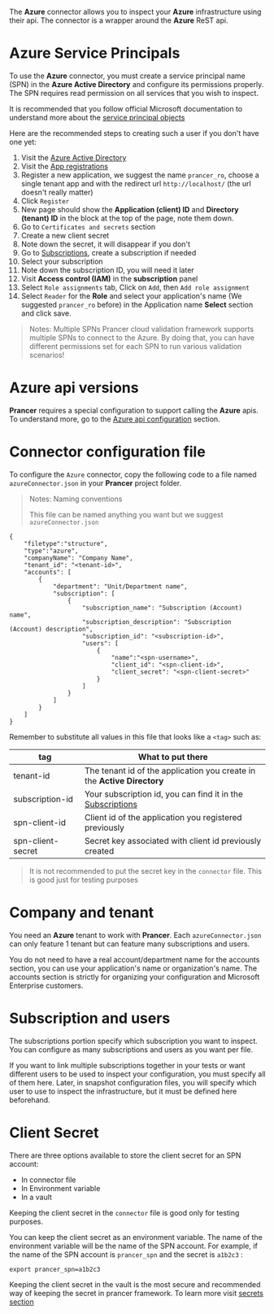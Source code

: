 The **Azure** connector allows you to inspect your **Azure** infrastructure using their api. The connector is a wrapper around the **Azure** ReST api.

# Azure Service Principals

To use the **Azure** connector, you must create a service principal name (SPN) in the **Azure Active Directory** and configure its permissions properly. The SPN requires read permission on all services that you wish to inspect.

It is recommended that you follow official Microsoft documentation to understand more about the [service principal objects](https://docs.microsoft.com/en-us/azure/active-directory/develop/app-objects-and-service-principals)

Here are the recommended steps to creating such a user if you don't have one yet:

1. Visit the [Azure Active Directory](https://portal.azure.com/#blade/Microsoft_AAD_IAM/ActiveDirectoryMenuBlade/Overview)
2. Visit the [App registrations](https://portal.azure.com/#blade/Microsoft_AAD_IAM/ActiveDirectoryMenuBlade/RegisteredApps)
3. Register a new application, we suggest the name `prancer_ro`, choose a single tenant app and with the redirect url `http://localhost/` (the url doesn't really matter)
4. Click `Register`
5. New page should show the **Application (client) ID** and **Directory (tenant) ID** in the block at the top of the page, note them down.
6. Go to `Certificates and secrets` section
7. Create a new client secret
8. Note down the secret, it will disappear if you don't
9. Go to [Subscriptions](https://portal.azure.com/#blade/Microsoft_Azure_Billing/SubscriptionsBlade), create a subscription if needed
10. Select your subscription
11. Note down the subscription ID, you will need it later
13. Visit **Access control (IAM)** in the **subscription** panel
14. Select `Role assignments` tab, Click on `Add`, then `Add role assignment`
15. Select `Reader` for the **Role** and select your application's name (We suggested `prancer_ro` before) in the Application name **Select** section and click save.

> <NoteTitle>Notes: Multiple SPNs</NoteTitle>
> Prancer cloud validation framework supports multiple SPNs to connect to the Azure. By doing that, you can have different permissions set for each SPN to run various validation scenarios!


# Azure api versions

**Prancer** requires a special configuration to support calling the **Azure** apis. To understand more, go to the [Azure api configuration](../configuration/basics.md) section.

# Connector configuration file

To configure the `Azure` connector, copy the following code to a file named `azureConnector.json` in your **Prancer** project folder.

> <NoteTitle>Notes: Naming conventions</NoteTitle>
>
> This file can be named anything you want but we suggest `azureConnector.json`

    {
        "filetype":"structure",
        "type":"azure",
        "companyName": "Company Name",
        "tenant_id": "<tenant-id>",
        "accounts": [
            {
                "department": "Unit/Department name",
                "subscription": [
                    {
                        "subscription_name": "Subscription (Account) name",
                        "subscription_description": "Subscription (Account) description",
                        "subscription_id": "<subscription-id>",
                        "users": [
                            {
                                "name":"<spn-username>",
                                "client_id": "<spn-client-id>",
                                "client_secret": "<spn-client-secret>"
                            }
                        ]
                    }
                ]
            }
        ]
    }

Remember to substitute all values in this file that looks like a `<tag>` such as:

| tag | What to put there |
|-----|-------------------|
| tenant-id | The tenant id of the application you create in the **Active Directory** |
| subscription-id | Your subscription id, you can find it in the [Subscriptions](https://portal.azure.com/#blade/Microsoft_Azure_Billing/SubscriptionsBlade) |
| spn-client-id | Client id of the application you registered previously |
| spn-client-secret | Secret key associated with client id previously created |

> It is not recommended to put the secret key in the `connector` file. This is good just for testing purposes

# Company and tenant

You need an **Azure** tenant to work with **Prancer**. Each `azureConnector.json` can only feature 1 tenant but can feature many subscriptions and users.

You do not need to have a real account/department name for the accounts section, you can use your application's name or organization's name. The accounts section is strictly for organizing your configuration and Microsoft Enterprise customers.

# Subscription and users

The subscriptions portion specify which subscription you want to inspect. You can configure as many subscriptions and users as you want per file. 

If you want to link multiple subscriptions together in your tests or want different users to be used to inspect your configuration, you must specify all of them here. Later, in snapshot configuration files, you will specify which user to use to inspect the infrastructure, but it must be defined here beforehand.

# Client Secret 

There are three options available to store the client secret for an SPN account:
 - In connector file
 - In Environment variable
 - In a vault

 Keeping the client secret in the `connector` file is good only for testing purposes. 

 You can keep the client secret as an environment variable. The name of the environment variable will be the name of the SPN account. For example, if the name of the SPN account is `prancer_spn` and the secret is `a1b2c3` :

    export prancer_spn=a1b2c3

Keeping the client secret in the vault is the most secure and recommended way of keeping the secret in prancer framework. To learn more visit [secrets section](../configuration/secrets.md)